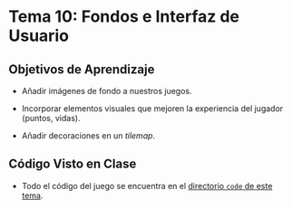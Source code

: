 # Tema 10: Fondos e Interfaz de Usuario

## Objetivos de Aprendizaje

* Añadir imágenes de fondo a nuestros juegos.

* Incorporar elementos visuales que mejoren la experiencia del jugador (puntos, vidas).

* Añadir decoraciones en un _tilemap_.

## Código Visto en Clase

* Todo el código del juego se encuentra en el [directorio `code` de este tema](code/).
